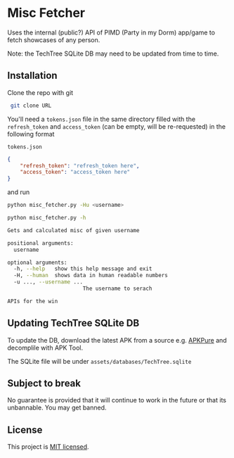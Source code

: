 # Misc Fetcher

Uses the internal (public?) API of PIMD (Party in my Dorm) app/game to fetch showcases of any person.

Note: the TechTree SQLite DB may need to be updated from time to time.

## Installation

Clone the repo with git

```bash
 git clone URL
```

You'll need a `tokens.json` file in the same directory filled with the `refresh_token` and `access_token` (can be empty, will be re-requested) in the following format

`tokens.json`

```json
{
    "refresh_token": "refresh_token here",
    "access_token": "access_token here"
}
```

and run

```bash
python misc_fetcher.py -Hu <username>
```

```bash
python misc_fetcher.py -h

Gets and calculated misc of given username

positional arguments:
  username

optional arguments:
  -h, --help   show this help message and exit
  -H, --human  shows data in human readable numbers
  -u ..., --username ...
                        The username to serach

APIs for the win
```

## Updating TechTree SQLite DB

To update the DB, download the latest APK from a source e.g. [APKPure](https://apkpure.com) and decomplile with APK Tool.

The SQLite file will be under `assets/databases/TechTree.sqlite`

## Subject to break

No guarantee is provided that it will continue to work in the future or that its unbannable. You may get banned.

## License

This project is [MIT licensed](LICENSE).
